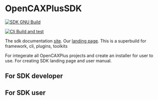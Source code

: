 # OpenCAXPlusSDK

[![SDK GNU Build](https://github.com/OpenCAXPlus/OpenCAXPlusSDK/actions/workflows/sdk_gnu_build.yml/badge.svg)](https://github.com/OpenCAXPlus/OpenCAXPlusSDK/actions/workflows/sdk_gnu_build.yml)

[![Cli Build and test](https://github.com/OpenCAXPlus/OpenCAXPlusSDK/actions/workflows/cli_build_test.yml/badge.svg)](https://github.com/OpenCAXPlus/OpenCAXPlusSDK/actions/workflows/cli_build_test.yml)

The sdk documentation [site](https://sdk.opencax.plus).
Our [landing page](https://opencax.plus).
This is a superbuild for framework, cli, plugins, toolkits

For integerate all OpenCAXPlus projects and create an installer for user to use.
For creating SDK landing page and user manual.

## For SDK developer

## For SDK user